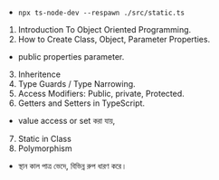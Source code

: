 - `npx ts-node-dev --respawn ./src/static.ts`

1. Introduction To Object Oriented Programming.
2. How to Create Class, Object, Parameter Properties.
- public properties parameter.
3. Inheritence
4. Type Guards / Type Narrowing.
5. Access Modifiers: Public, private, Protected.
6. Getters and Setters in TypeScript.
- value access or set করা যায়,
7. Static in Class
8. Polymorphism
- স্থান কাল পাত্র ভেদে, বিভিন্ন রুপ ধারণ করে।